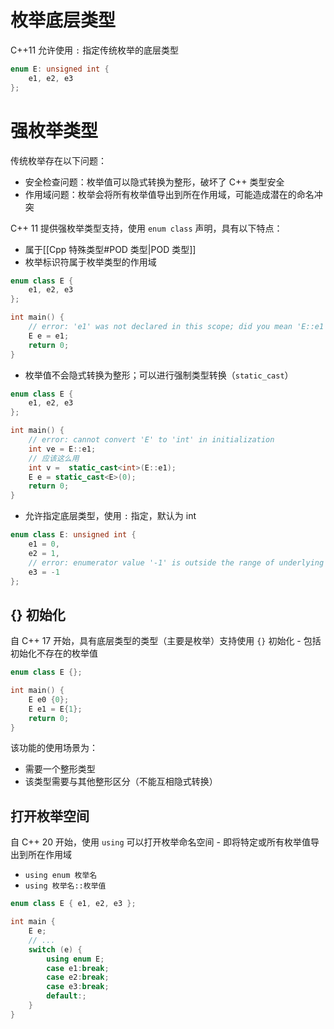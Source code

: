 # 枚举底层类型

C++11 允许使用 `:` 指定传统枚举的底层类型

```c++
enum E: unsigned int {
    e1, e2, e3
};
```
# 强枚举类型

传统枚举存在以下问题：
- 安全检查问题：枚举值可以隐式转换为整形，破坏了 C++ 类型安全
- 作用域问题：枚举会将所有枚举值导出到所在作用域，可能造成潜在的命名冲突

C++ 11 提供强枚举类型支持，使用 `enum class` 声明，具有以下特点：

- 属于[[Cpp 特殊类型#POD 类型|POD 类型]]
- 枚举标识符属于枚举类型的作用域

```c++
enum class E {
    e1, e2, e3
};

int main() {
    // error: 'e1' was not declared in this scope; did you mean 'E::e1'?
    E e = e1;
    return 0;
}
```

- 枚举值不会隐式转换为整形；可以进行强制类型转换（`static_cast`）

```c++
enum class E {
    e1, e2, e3
};

int main() {
    // error: cannot convert 'E' to 'int' in initialization
    int ve = E::e1;
    // 应该这么用
    int v =  static_cast<int>(E::e1);
    E e = static_cast<E>(0);
    return 0;
}
```

- 允许指定底层类型，使用 `:` 指定，默认为 int

```c++
enum class E: unsigned int {
    e1 = 0,
    e2 = 1,
    // error: enumerator value '-1' is outside the range of underlying type 'unsigned int'
    e3 = -1
};
```
## {} 初始化

自 C++ 17 开始，具有底层类型的类型（主要是枚举）支持使用 `{}` 初始化 - 包括初始化不存在的枚举值

```c++
enum class E {};

int main() {
    E e0 {0};
    E e1 = E{1};
    return 0;
}
```

该功能的使用场景为：
- 需要一个整形类型
- 该类型需要与其他整形区分（不能互相隐式转换）
## 打开枚举空间

自 C++ 20 开始，使用 `using` 可以打开枚举命名空间 - 即将特定或所有枚举值导出到所在作用域
- `using enum 枚举名`
- `using 枚举名::枚举值`

```c++
enum class E { e1, e2, e3 };

int main {
    E e;
    // ...
    switch (e) {
        using enum E;
        case e1:break;
        case e2:break;
        case e3:break;
        default:;
    }
}
```